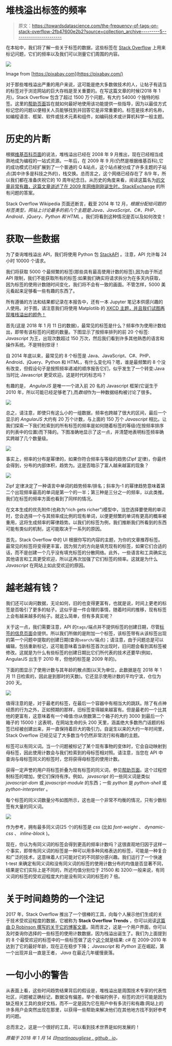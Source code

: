 # 堆栈溢出标签的频率

> 原文：<https://towardsdatascience.com/the-frequency-of-tags-on-stack-overflow-2fb47600e2b2?source=collection_archive---------5----------------------->

在本帖中，我们将了解一些关于标签的数据，这些标签在 [Stack Overflow](http://stackoverflow.com/) 上用来标记问题，它们的频率以及我们可以测量它们周围的内容。

![](img/2c48b5b27a2b3bd4888732a7ff649d26.png)

Image from [https://pixabay.com](https://pixabay.com/)

对于那些堆栈溢出严重的用户来说，这可能是绝大多数做技术的人，让帖子有适当的标签对于浏览网站的巨大存档是至关重要的。在写这篇文章的时候(2018 年 1 月)，Stack Overflow 包含了超过 1500 万个问题，有大约 54000 个独特的标签。这里的[帮助页面](http://stackoverflow.com/help/tagging)旨在就如何最好地使用该功能提供一些指导，因为以最佳方式标记您的问题以便相关人员能够找到并回答它是非常重要的。标签是技术的名称，如编程语言、框架、软件或技术元素和组件，如编码技术或计算机科学一般主题。

# 历史的片断

根据[维基百科页面](https://en.wikipedia.org/wiki/Stack_Overflow)的说法，堆栈溢出已经在 2008 年 9 月推出，现在已经相当成熟地成为编程的一站式资源。一年后，在 2009 年 9 月(仍然是根据维基百科),它的成功模式已经扩展到了一个普通的 Q &站点，这个站点被分成了许多主题的子站点(其中许多是科技之外的)，栈交换。总而言之，这个网络已经存在了 8/9 年，所以我们都在准备庆祝它的 10 周年纪念日。从历史的角度来看，阅读这篇名为[的文章非常有趣，这篇文章讲述了在 2009 年网络刚刚诞生时，StackExchange](http://www.zdnet.com/article/find-the-answer-to-anything-with-stackexchange/) 的所有问题的答案。

Stack Overflow Wikipedia 页面还断言，截至 2014 年 12 月，*根据分配给问题的标签类型，网站上讨论最多的前八个主题是:Java、JavaScript、C#、PHP、Android、jQuery、Python 和 HTML* 。我们将看到这种情况是否以及如何改变！

# 获取一些数据

为了查询堆栈溢出 API，我们将使用 Python 包 [StackAPI](http://stackapi.readthedocs.io/en/latest/) 。注意，API 允许每 24 小时 10000 个请求。

我们将获取 5000 个最频繁的标签(那些具有最高使用计数的标签),因为由于所述 API 限制，我们不能获取所有的标签:如果我们确实将请求拆分为在多天内获取，因为标签的使用计数随时间变化，我们将不会有一致的画面。不管怎样，5000 美元看起来足够看一些有趣的东西了。

所有遵循的方法和结果都记录在本报告中，还有一本 Jupyter 笔记本供感兴趣的人使用。对于图，请注意我们将使用 Matplotlib 的 [XKCD 主题，并且我们试图再现堆栈溢出的颜色！](https://matplotlib.org/api/_as_gen/matplotlib.pyplot.xkcd.html)

首先(这是 2018 年 1 月 11 日的数据)，最常见的标签是什么？频率作为使用计数给出，即带有该标签的问题的数量。下图显示了按频率排列的前 20 个标签: *Javascript* 为王，出现次数超过 150 万次，然后我们看到许多其他熟悉的语言和操作系统。不是特别惊讶！

自 2014 年底以来，最常见的 8 个标签是 Java、JavaScript、C#、PHP、Android、jQuery、Python 和 HTML，有什么变化吗？嗯，谁是最频繁的 8 个没有改变，但假设句子是按照频率递减的顺序报告它们，似乎发生了一个转变:Java 当时比 Javascript 更受欢迎。这是时代的标志吗？

有趣的是， *AngularJS* 是唯一一个进入前 20 名的 Javascript 框架(它诞生于 2010 年，所以可能已经足够老了),而*数组*作为一种数据结构被讨论了很多。

![](img/f6fa26700c19ec09455febece36094d5.png)

总之，请注意，即使只有这么小的一组数据，频率也跨越了很大的区间，最后一个显示的 *AngularJS* 大约有 20 万个计数，与上面的 150 万个 *Javascript* 相比。让我们探索一下我们检索到的所有标签的频率是如何随着标签的等级(在按频率排序的列表中的位置)而下降的。下图准确地显示了这一点，并清楚地表明标签频率确实跨越了几个数量级。

![](img/8d25e0c494aadaeb893e8792d7cc2fe2.png)

事实上，频率的分布是幂律的，如果你符合频率与等级的趋势(Zipf 定律)，你最终会得到，分布的内部体积，趋势为。这是否暗示了富人越来越富的现象？

![](img/fa9af6a15128c4dec268e45340960709.png)

Zipf 定律决定了一种语言中单词的趋势频率/排名；斜率为-1 的幂律趋势意味着第二个出现频率最高的单词是第一个的一半；第三种是三分之一的频率，以此类推。我们在标签的频率方面也看到了同样的情况。

在文本生成的优先附件(也称为“rich gets richer”)模型中，当您选择要使用的单词时，您会选择一个与其频率成比例的现有单词，以便更频繁的单词有更高的概率被重用，这将生成频率的幂律趋势。以我们的标签为例，我们推断我们所看到的东西可能有类似的机制，这可能取决于一系列的原因。

首先，Stack Overflow 中的 UI 根据你写的内容的主题，为你的文章推荐标签。最常见的标签将变得更丰富，因为努力的方向是填充现有的标签，如果它们合适的话，而不是创建一个几乎没有填充标签的分散网络。此外，一些语言和工具确实比其他语言和工具更受欢迎，所以这再次加强了它们标签的频率。这就是为什么 *Javascript* 在网站上如此受欢迎的原因。

# 越老越有钱？

我们还可以询问数据，无论如何，旧的也变得更富有，也就是说，时间上更老的标签是否吸引了更多的帖子。这似乎是一件合理的事情，随着时间的推移，现有标签上会有越来越多的帖子。就这么简单，但有多真实呢？

关于这一点，我们需要注意，API 的`tags/`端点并不提供标签的创建日期，尽管[标签的信息页面](https://stackoverflow.com/tags/angularjs/info)会提供。所以我们所做的是附加一个标签，该标签带有从该标签出现的第一个问题中提取的创建日期(查询`search/`端点)；请注意，由于问题总是可以编辑，包括重新标记，这可能意味着当新标签首次出现时，旧问题会看到其标签被修改。这就是为什么有些标签的创建日期比它们所代表的技术还要早(例如，AngularJS 出生于 2010 年，但他的标签是 2009 年的)。

下面的图显示了使用计数与其年龄的散点图(以天为单位，此数据是在 2018 年 1 月 11 日检索的，因此是到那时的天数)。它还显示使用计数的平均宁滨，仓位为 200 天。

![](img/b87287ac787866a2ca3125c33f07e812.png)

值得注意的是，对于最老的标签，在最后一个容器中有相当大的跳跃。除了有点神经质的行为之外，正如预期的那样，旧标签变得越来越富有。但是最老的一个比其他的更富有，这意味着有一个峰值:你从倒数第二个箱子的大约 3000 到最后一个箱子的 15000！这表明，在网站生命的头 200 天里，涵盖绝大多数热门话题的标签已经被创建出来，并一直保持着巨大的吸引力。自诞生以来的大约一年时间里，Stack Overflow 已经见证了大多数当今仍然非常流行和有趣的主题。

标签可以有同义词。当一个问题被标记了某个现有事物的变体时，它会自动映射到母标签，因此使用计数会与我们检索到的母标签相对照。请注意，当您在 API 中查询与母标签同义的标签时，您将获得母标签的使用计数。

获得一定声誉的用户将标签折叠为现有标签的同义词，参见[帮助页面](https://stackoverflow.com/help/privileges/suggest-tag-synonyms)。这个过程控制标签的增加，使它们保持有序。例如， *javascript* 的一些同义词是类似 *javascript-dom* 或 *javascript-module* 的东西；一些 *python* 是 *python-shell* 或 *python-interpreter* 。

每个标签的同义词数量分布如图所示，这也是一个非常不均衡的情况，只有少数标签有大量的同义词。

![](img/5372952e1bb5061aad7bd70df6e0bffd.png)

作为参考，拥有最多同义词(25 个)的标签是 *css* (比如 *font-weight* 、 *dynamic-css* 、 *inline-block* )。

现在，你认为有同义词的标签会得到更高的频率计数吗？这很直观地归因于这样一个事实，即带有同义词的标签是一种可以用多种风格表达的标签，可能是一种复合和广泛的技术，这意味着人们可能对它的不同部分感兴趣。我们运行了一个快速 t-test 来确定有同义词和没有同义词的标签的使用计数分布的均值是否显著不同，结果是它们实际上是不同的，所述均值分别位于 21500 和 3200:一般来说，有同义词的标签的受欢迎程度大约是没有同义词的标签的 7 倍。

# 关于时间趋势的一个注记

2017 年，Stack Overflow 推出了一个很棒的工具，向每个人展示他们生成的关于技术受欢迎程度的数据，它被称为 **Stack Overflow Trends** ，你可以阅读[这篇由 D Robinson 撰写的关于它的博客文章](https://stackoverflow.blog/2017/05/09/introducing-stack-overflow-trends/)。简而言之，这是一个用户界面，你可以及时查询你选择的一些标签的使用计数数据，因为栈溢出诞生了。我们为上面提到的 8 个最受欢迎的标签中的一些标签做了这个[这个](https://insights.stackoverflow.com/trends?utm_source=so-owned&utm_medium=blog&utm_campaign=trends&utm_content=blog-link&tags=javascript%2Cjava%2Cc%23%2Cpython)就是结果: *c#* 在 2009-2010 年达到了它的最好年龄，现在正在稳步下降； *Javascript* 和 *Python* 正在崛起，第一个出现并且一直是王者， *Java* 在最近几年缓慢衰落。

# 一句小小的警告

从表面上看，这些时间趋势结果背后的假设是，堆栈溢出是周围技术专家的代表性社区，问题被正确标记，数据没有偏差。举个极端的例子，标签的流行可能是因为缺乏相关工具的良好文档，而不一定是因为它在用户中有多流行和有趣:网站上的许多用户会突然出现在那里，以获得一些帮助来解决他们在其他地方找不到好参考的问题。

总而言之，这是一个很好的工具，可以看到技术世界是如何发展的！

*原载于 2018 年 1 月 14 日*[*martinapugliese . github . io*](https://martinapugliese.github.io/stackoverflow-tags/)*。*